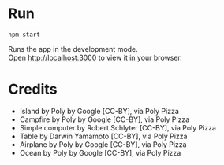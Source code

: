 # Run

`npm start`

Runs the app in the development mode.\
Open [http://localhost:3000](http://localhost:3000) to view it in your browser.

# Credits

- Island by Poly by Google [CC-BY], via Poly Pizza
- Campfire by Poly by Google [CC-BY], via Poly Pizza
- Simple computer by Robert Schlyter [CC-BY], via Poly Pizza
- Table by Darwin Yamamoto [CC-BY], via Poly Pizza
- Airplane by Poly by Google [CC-BY], via Poly Pizza
- Ocean by Poly by Google [CC-BY], via Poly Pizza
